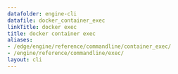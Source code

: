 ```yaml
---
datafolder: engine-cli
datafile: docker_container_exec
linkTitle: docker exec
title: docker container exec
aliases:
- /edge/engine/reference/commandline/container_exec/
- /engine/reference/commandline/exec/
layout: cli
---
```


<!--
This page is automatically generated from Docker's source code. If you want to
suggest a change to the text that appears here, open a ticket or pull request
in the source repository on GitHub:

https://github.com/docker/cli
-->
